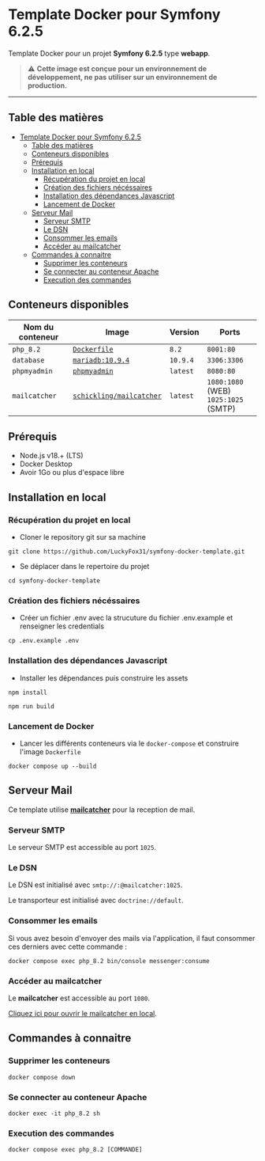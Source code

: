 # Template Docker pour Symfony 6.2.5

Template Docker pour un projet **Symfony 6.2.5** type **webapp**.

> ⚠️ **Cette image est conçue pour un environnement de développement, ne pas utiliser sur un environnement de production.**

--- 

## Table des matières
<!-- TOC -->
* [Template Docker pour Symfony 6.2.5](#template-docker-pour-symfony-625)
  * [Table des matières](#table-des-matières)
  * [Conteneurs disponibles](#conteneurs-disponibles)
  * [Prérequis](#prérequis)
  * [Installation en local](#installation-en-local)
    * [Récupération du projet en local](#récupération-du-projet-en-local)
    * [Création des fichiers nécéssaires](#création-des-fichiers-nécéssaires)
    * [Installation des dépendances Javascript](#installation-des-dépendances-javascript)
    * [Lancement de Docker](#lancement-de-docker)
  * [Serveur Mail](#serveur-mail)
    * [Serveur SMTP](#serveur-smtp)
    * [Le DSN](#le-dsn)
    * [Consommer les emails](#consommer-les-emails)
    * [Accéder au mailcatcher](#accéder-au-mailcatcher)
  * [Commandes à connaitre](#commandes-à-connaitre)
    * [Supprimer les conteneurs](#supprimer-les-conteneurs)
    * [Se connecter au conteneur Apache](#se-connecter-au-conteneur-apache)
    * [Execution des commandes](#execution-des-commandes)
<!-- TOC -->

## Conteneurs disponibles

| Nom du conteneur | Image                                                                                                                                                                   | Version  | Ports                                      |
|------------------|-------------------------------------------------------------------------------------------------------------------------------------------------------------------------|----------|--------------------------------------------|
| `php_8.2`        | [`Dockerfile`](Dockerfile)                                                                                                                                              | `8.2`    | `8001:80`                                  |
| `database`       | [`mariadb:10.9.4`](https://hub.docker.com/layers/library/mariadb/10.9.4/images/sha256-5834aa3731eda1ab657a3e91370895b3b6fe98b1e720c0b1167877f714345cd3?context=explore) | `10.9.4` | `3306:3306`                                |
| `phpmyadmin`     | [`phpmyadmin`](https://hub.docker.com/_/phpmyadmin)                                                                                                                     | `latest` | `8080:80`                                  |
| `mailcatcher`    | [`schickling/mailcatcher`](https://hub.docker.com/r/schickling/mailcatcher)                                                                                             | `latest` | `1080:1080` (WEB) <br/> `1025:1025` (SMTP) |

## Prérequis
- Node.js v18.+ (LTS)
- Docker Desktop
- Avoir 1Go ou plus d'espace libre

## Installation en local

### Récupération du projet en local
- Cloner le repository git sur sa machine
```shell
git clone https://github.com/LuckyFox31/symfony-docker-template.git
```
- Se déplacer dans le repertoire du projet
```shell
cd symfony-docker-template
```

### Création des fichiers nécéssaires
- Créer un fichier .env avec la strucuture du fichier .env.example et renseigner les credentials
```shell
cp .env.example .env
```

### Installation des dépendances Javascript
- Installer les dépendances puis construire les assets
```shell
npm install

npm run build
```

### Lancement de Docker
- Lancer les différents conteneurs via le `docker-compose` et construire l'image `Dockerfile`
```shell
docker compose up --build
```

## Serveur Mail
Ce template utilise **[mailcatcher](https://hub.docker.com/r/schickling/mailcatcher)** pour la reception de mail.

### Serveur SMTP
Le serveur SMTP est accessible au port `1025`.

### Le DSN
Le DSN est initialisé avec `smtp://:@mailcatcher:1025`.  

Le transporteur est initialisé avec `doctrine://default`.

### Consommer les emails
Si vous avez besoin d'envoyer des mails via l'application, il faut consommer ces derniers avec cette commande : 
```shell
docker compose exec php_8.2 bin/console messenger:consume
```

### Accéder au mailcatcher
Le **mailcatcher** est accessible au port `1080`.

[Cliquez ici pour ouvrir le mailcatcher en local](http://localhost:1080/).

## Commandes à connaitre

### Supprimer les conteneurs
```shell
docker compose down
```

### Se connecter au conteneur Apache
```shell
docker exec -it php_8.2 sh
```

### Execution des commandes
```shell
docker compose exec php_8.2 [COMMANDE]
```